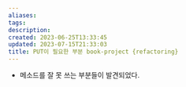 ```yaml
---
aliases: 
tags: 
description:
created: 2023-06-25T13:33:45
updated: 2023-07-15T21:33:03
title: PUT이 필요한 부분 book-project {refactoring}
---
```

- 메소드를 잘 못 쓰는 부분들이 발견되었다.
